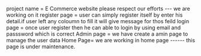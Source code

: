 project name = E Commerce website
please respect our efforts --- we are working on it 
register page = user can simply register itself by enter his detail.if user left any coloumn to fill it will give message for thos feild
login page = once user register then he can able to login by using email and passsword which is correct 
Admin page = we have create a amin page to manage the user data 
Home Page= we are working in home page ------ this page is under maintenance.
